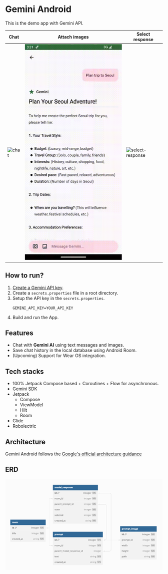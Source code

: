 # Gemini Android

This is the demo app with Gemini API.

| Chat                   | Attach images                          | Select response                              |
|------------------------|----------------------------------------|----------------------------------------------|
| ![chat](docs/chat.gif) | ![pick_images](docs/attach_images.gif) | ![select-response](docs/select_response.gif) |

## How to run?

1. [Create a Gemini API key](https://ai.google.dev/gemini-api/docs/api-key).
2. Create a `secrets.properties` file in a root directory.
3. Setup the API key in the `secrets.properties`.
   ```properties
   GEMINI_API_KEY=YOUR_API_KEY
   ```
4. Build and run the App.

## Features

- Chat with **Gemini AI** using text messages and images.
- Save chat history in the local database using Android Room.
- (Upcoming) Support for Wear OS integration.

## Tech stacks

- 100% Jetpack Compose based + Coroutines + Flow for asynchronous.
- Gemini SDK
- Jetpack
    - Compose
    - ViewModel
    - Hilt
    - Room
- Glide
- Robolectric

## Architecture

Gemini Android follows the
[Google's official architecture guidance](https://developer.android.com/topic/architecture)

## ERD

![erd](docs/erd.png)
